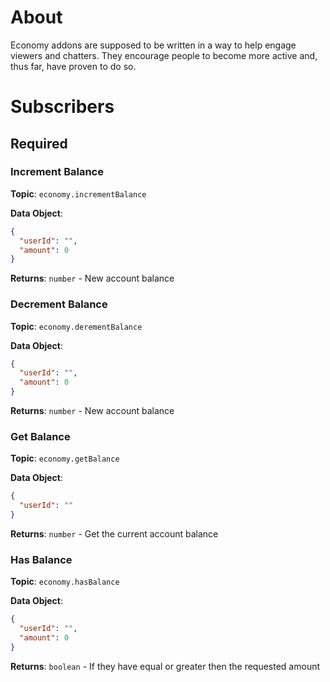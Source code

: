 # About
Economy addons are supposed to be written in a way to help engage viewers and chatters. They encourage people to become more active and, thus far, have proven to do so. 

# Subscribers
## Required
### Increment Balance
**Topic**: `economy.incrementBalance` 

**Data Object**:
```json
{
  "userId": "",
  "amount": 0
}
```

**Returns**: `number` - New account balance

### Decrement Balance
**Topic**: `economy.derementBalance` 

**Data Object**:
```json
{
  "userId": "",
  "amount": 0
}
```

**Returns**: `number` - New account balance

### Get Balance
**Topic**: `economy.getBalance` 

**Data Object**:
```json
{
  "userId": ""
}
```

**Returns**: `number` - Get the current account balance

### Has Balance
**Topic**: `economy.hasBalance` 

**Data Object**:
```json
{
  "userId": "",
  "amount": 0
}
```

**Returns**: `boolean` - If they have equal or greater then the requested amount
